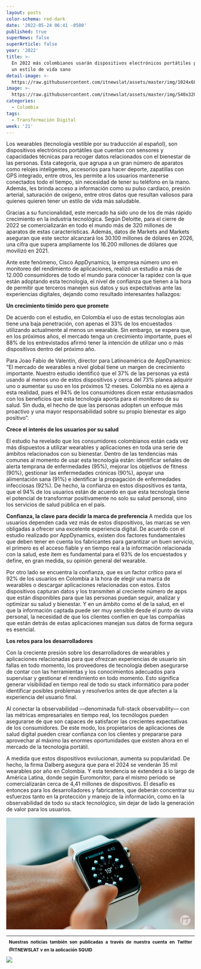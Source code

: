 ```yaml
---
layout: posts
color-schema: red-dark
date: '2022-05-24 06:41 -0500'
published: true
superNews: false
superArticle: false
year: '2022'
title: >-
  En 2022 más colombianos usarán dispositivos electrónicos portátiles para tener
  un estilo de vida sano 
detail-image: >-
  https://raw.githubusercontent.com/itnewslat/assets/master/img/1024x680/smarthwacht-g.jpg
image: >-
  https://raw.githubusercontent.com/itnewslat/assets/master/img/540x320/smarthwacht-p.jpg
categories:
  - Colombia
tags:
  - Transformación Digital
week: '21'
---
```

Los wearables (tecnología vestible por su traducción al español), son dispositivos electrónicos portátiles que cuentan con sensores y capacidades técnicas para recoger datos relacionados con el bienestar de las personas. Esta categoría, que agrupa a un gran número de aparatos como relojes inteligentes, accesorios para hacer deporte, zapatillas con GPS integrado, entre otros, les permite a los usuarios mantenerse conectados todo el tiempo, sin necesidad de tener su teléfono en la mano. Además, les brinda acceso a información como su pulso cardiaco, presión arterial, saturación de oxígeno, entre otros datos que resultan valiosos para quienes quieren tener un estilo de vida más saludable. 

Gracias a su funcionalidad, este mercado ha sido uno de los de más rápido crecimiento en la industria tecnológica. Según Deloitte, para el cierre de 2022 se comercializarán en todo el mundo más de 320 millones de aparatos de estas características. Además, datos de Markets and Markets aseguran que este sector alcanzará los 30.100 millones de dólares en 2026, una cifra que supera ampliamente los 16.200 millones de dólares que movilizó en 2021. 

Ante este fenómeno, Cisco AppDynamics, la empresa número uno en monitoreo del rendimiento de aplicaciones, realizó un estudio a más de 12.000 consumidores de todo el mundo para conocer la rapidez con la que están adoptando esta tecnología, el nivel de confianza que tienen a la hora de permitir que terceros manejen sus datos y sus expectativas ante las experiencias digitales, dejando como resultado interesantes hallazgos:

**Un crecimiento tímido pero que promete**

De acuerdo con el estudio, en Colombia el uso de estas tecnologías aún tiene una baja penetración, con apenas el 33% de los encuestados utilizando actualmente al menos un wearable. Sin embargo, se espera que, en los próximos años, el mercado tenga un crecimiento importante, pues el 88% de los entrevistados afirmó tener la intención de utilizar uno o más dispositivos dentro del próximo año.

Para Joao Fabio de Valentín, director para Latinoamérica de AppDynamics: “El mercado de wearables a nivel global tiene un margen de crecimiento importante. Nuestro estudio identificó que el 37% de las personas ya está usando al menos uno de estos dispositivos y cerca del 73% planea adquirir uno o aumentar su uso en los próximos 12 meses. Colombia no es ajena a esta realidad, pues el 94% de los consumidores dicen estar entusiasmados con los beneficios que esta tecnología aporta para el monitoreo de su salud. Sin duda, el hecho de que las personas adopten un enfoque más proactivo y una mayor responsabilidad sobre su propio bienestar es algo positivo”.

**Crece el interés de los usuarios por su salud**

El estudio ha revelado que los consumidores colombianos están cada vez más dispuestos a utilizar wearables y aplicaciones en toda una serie de ámbitos relacionados con su bienestar. Dentro de las tendencias más comunes al momento de usar esta tecnología están: identificar señales de alerta temprana de enfermedades (95%), mejorar los objetivos de fitness (90%), gestionar las enfermedades crónicas (90%), apoyar una alimentación sana (91%) e identificar la propagación de enfermedades infecciosas (92%). 
De hecho, la confianza en estos dispositivos es tanta, que el 94% de los usuarios están de acuerdo en que esta tecnología tiene el potencial de transformar positivamente no solo su salud personal, sino los servicios de salud pública en el país.

**Confianza, la clave para decidir la marca de preferencia**
A medida que los usuarios dependen cada vez más de estos dispositivos, las marcas se ven obligadas a ofrecer una excelente experiencia digital. De acuerdo con el estudio realizado por AppDynamics, existen dos factores fundamentales que deben tener en cuenta los fabricantes para garantizar un buen servicio, el primero es el acceso fiable y en tiempo real a la información relacionada con la salud, este ítem es fundamental para el 93% de los encuestados y define, en gran medida, su opinión general del wearable. 

Por otro lado se encuentra la confianza, que es un factor crítico para el 92% de los usuarios en Colombia a la hora de elegir una marca de wearables o descargar aplicaciones relacionadas con estos. Estos dispositivos capturan datos y los transmiten al creciente número de apps que están disponibles para que las personas puedan seguir, analizar y optimizar su salud y bienestar. Y en un ámbito como el de la salud, en el que la información captada puede ser muy sensible desde el punto de vista personal, la necesidad de que los clientes confíen en que las compañías que están detrás de estas aplicaciones manejan sus datos de forma segura es esencial.

**Los retos para los desarrolladores**

Con la creciente presión sobre los desarrolladores de wearables y aplicaciones relacionadas para que ofrezcan experiencias de usuario sin fallas en todo momento, los proveedores de tecnología deben asegurarse de contar con las herramientas y los conocimientos adecuados para supervisar y gestionar el rendimiento en todo momento. Esto significa generar visibilidad en tiempo real de todo su stack informático para poder identificar posibles problemas y resolverlos antes de que afecten a la experiencia del usuario final.

Al conectar la observabilidad —denominada full-stack observability— con las métricas empresariales en tiempo real, los tecnólogos pueden asegurarse de que son capaces de satisfacer las crecientes expectativas de los consumidores. De este modo, los propietarios de aplicaciones de salud digital pueden crear confianza con los clientes y prepararse para aprovechar al máximo las enormes oportunidades que existen ahora en el mercado de la tecnología portátil.

A medida que estos dispositivos evolucionan, aumenta su popularidad. De hecho, la firma Dalberg asegura que para el 2024 se venderán 35 mil wearables por año en Colombia. Y esta tendencia se extenderá a lo largo de América Latina, donde según Euromonitor, para el mismo periodo se comercializarán cerca de 4,41 millones de dispositivos. El desafío es entonces para los desarrolladores y fabricantes, que deberán concentrar su esfuerzos tanto en la protección y manejo de la información, como en la observabilidad de todo su stack tecnológico, sin dejar de lado la generación de valor para los usuarios.

![](https://raw.githubusercontent.com/itnewslat/assets/master/img/540x320/smarthwacht-p.jpg)

<table style="height: 42px;" width="569">
<tbody>
<tr>
<td style="text-align: justify;"><sub><strong>Nuestras noticias también son publicadas a través de nuestra cuenta en Twitter <a href="https://twitter.com/itnewslat?lang=es">@ITNEWSLAT</a> y en la aplicación <a href="https://squidapp.co/en/">SQUID</a></strong></sub></td>
</tr>
</tbody>
</table>

<img src="https://tracker.metricool.com/c3po.jpg?hash=56f88a41e39ab42c063cc51676587a04"/>